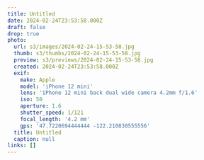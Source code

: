 ```yaml
---
title: Untitled
date: 2024-02-24T23:53:58.000Z
draft: false
drop: true
photo:
  url: s3/images/2024-02-24-15-53-58.jpg
  thumb: s3/thumbs/2024-02-24-15-53-58.jpg
  preview: s3/previews/2024-02-24-15-53-58.jpg
  created: 2024-02-24T23:53:58.000Z
  exif:
    make: Apple
    model: 'iPhone 12 mini'
    lens: 'iPhone 12 mini back dual wide camera 4.2mm f/1.6'
    iso: 50
    aperture: 1.6
    shutter_speed: 1/121
    focal_length: '4.2 mm'
    gps: '47.7220694444444 -122.210830555556'
  title: Untitled
  caption: null
links: []
---
```

